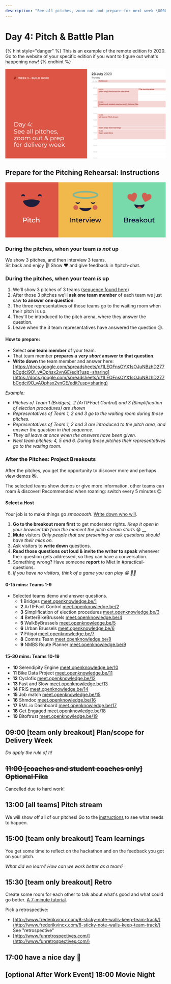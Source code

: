 ```yaml
---
description: "See all pitches, zoom out and prepare for next week \U0001F525"
---
```


# Day 4: Pitch & Battle Plan

{% hint style="danger" %}
This is an example of the remote edition fo 2020. Go to the website of your specific edition if you want to figure out what's happening now!
{% endhint %}

![](../../../../.gitbook/assets/screenshot-2020-07-19-at-19.07.34.png)

## Prepare for the Pitching Rehearsal: Instructions

![](../../../../.gitbook/assets/screenshot-2020-07-22-at-22.11.22.png)

### During the pitches, when your team _is not_ up

We show 3 pitches, and then interview 3 teams.  
Sit back and enjoy 🤩! Show ♥️ and give feedback in \#pitch-chat.

### During the pitches, when your team _is_ up

1. We'll show 3 pitches of 3 teams \([sequence found here](https://docs.google.com/spreadsheets/d/1LEOFnsOYX1sOJuNBzhD277bCgdci9O_vAOphsx2vnGE/edit?usp=sharing)\)
2. After those 3 pitches we'll **ask one team member** of each team we just saw **to answer one question**.
3. The three representatives of those teams go to the waiting room when their pitch is up.
4. They'll be introduced to the pitch arena, where they answer the question.
5. Leave when the 3 team representatives have answered the question 😘.

#### How to prepare:

* Select **one team member** of your team.
* That team member **prepares a** _**very short**_ **answer to that question**.
* **Write down** the team member and answer here: [https://docs.google.com/spreadsheets/d/1LEOFnsOYX1sOJuNBzhD277bCgdci9O\_vAOphsx2vnGE/edit?usp=sharing](https://docs.google.com/spreadsheets/d/1LEOFnsOYX1sOJuNBzhD277bCgdci9O_vAOphsx2vnGE/edit?usp=sharing)

_Example:_

* _Pitches of Team 1 \(Bridges\), 2 \(ArTIFFact Control\) and 3 \(Simplification of election procedures\) are shown_
* _Representatives of Team 1, 2 and 3 go to the waiting room during those pitches._
* _Representatives of Team 1, 2 and 3 are introduced to the pitch area, and answer the question in that sequence._
* _They all leave at once when the answers have been given._
* _Next team pitches: 4, 5 and 6. During those pitches their representatives go to the waiting toom._

### After the Pitches: Project Breakouts

After the pitches, you get the opportunity to discover more and perhaps view demos 😻.

The selected teams show demos or give more information, other teams can roam & discover! Recommended when roaming: switch every 5 minutes 😉

#### Select a Host

Your job is to make things go _smoooooth_. [Write down who will](https://docs.google.com/spreadsheets/d/1LEOFnsOYX1sOJuNBzhD277bCgdci9O_vAOphsx2vnGE/edit?usp=sharing).

1. **Go to the breakout room first** to get moderator rights. _Keep it open in your browser tab from the moment the pitch stream starts_ 😁 __
2. **Mute** visitors _Only people that are presenting or ask questions should have their mics on._
3. Ask visitors to **write down** questions.
4. **Read those questions out loud & invite the writer to speak** whenever their question gets addressed, so they can have a conversation.
5. Something wrong? Have someone **report** to Miet in \#practical-questions. 
6. _If you have no visitors, think of a game you can play 😁 👯‍👯_

#### 0-15 mins: Teams 1-9

* Selected teams demo and answer questions.
  * **1** Bridges [meet.openknowledge.be/1](http://meet.openknowledge.be/1)
  * **2** ArTIFFact Control [meet.openknowledge.be/2](http://meet.openknowledge.be/2)
  * **3** Simplification of election procedures [meet.openknowledge.be/3](http://meet.openknowledge.be/3)
  * **4** BetterBikeBrussels [meet.openknowledge.be/4](http://meet.openknowledge.be/4) 
  * **5** WalkByBrussels [meet.openknowledge.be/5](http://meet.openknowledge.be/5)
  * **6** Urban Brussels [meet.openknowledge.be/6](http://meet.openknowledge.be/6) 
  * **7** Fitigai [meet.openknowledge.be/7](http://meet.openknowledge.be/7) 
  * **8** Comms Team [meet.openknowledge.be/8](http://meet.openknowledge.be/8) 
  * **9** NMBS Route Planner [meet.openknowledge.be/9](http://meet.openknowledge.be/9) 

#### 15-30 mins: Teams 10-19

* **10** Serendipity Engine [meet.openknowledge.be/10](http://meet.openknowledge.be/10)
* **11** Bike Data Project [meet.openknowledge.be/11](http://meet.openknowledge.be/11)
* **12** Cyclofix [meet.openknowledge.be/12](http://meet.openknowledge.be/12)
* **13** Fast and Slow [meet.openknowledge.be/13](http://meet.openknowledge.be/13)
* **14** FRIS [meet.openknowledge.be/14](https://meet.openknowledge.be/14)
* **15** Job match [meet.openknowledge.be/15](http://meet.openknowledge.be/15)
* **16** Shmdoc [meet.openknowledge.be/16](http://meet.openknowledge.be/16)
* **17** RML.io Dashboard [meet.openknowledge.be/17](http://meet.openknowledge.be/17)
* **18** Get Engaged [meet.openknowledge.be/18](http://meet.openknowledge.be/18)
* **19** Bitoftrust [meet.openknowledge.be/19](http://meet.openknowledge.be/19)

## 09:00 \[team only breakout\] Plan/scope for Delivery Week

_Do apply the rule of π!_

## ~~11:00 \[coaches and student coaches only\] Optional Fika~~

Cancelled due to hard work!

## 13:00 \[all teams\] Pitch stream

We will show off all of our pitches! Go to the [instructions](day-4.md#prepare-for-the-pitching-rehearsal-instructions) to see what needs to happen.

## 15:00 \[team only breakout\] Team learnings

You get some time to reflect on the hackathon and on the feedback you got on your pitch.

_What did we learn? How can we work better as a team?_

## 15:30 \[team only breakout\] Retro

Create some room for each other to talk about what's good and what could go better. [A 7-minute tutorial](../../../../coaches/the-coaching-job/how-to-manage-a-team.md#how-to-vent-improve-and-replenish-the-team-with-a-team-retrospective).

Pick a retrospective:

* [http://www.frederikvincx.com/8-sticky-note-walls-keep-team-track/](http://www.frederikvincx.com/8-sticky-note-walls-keep-team-track/) See "retrospective"
* [http://www.funretrospectives.com/](http://www.funretrospectives.com/)

## 17:00 have a nice day 🥳

## \[optional After Work Event\] 18:00 Movie Night

